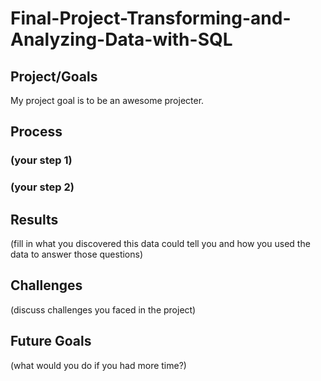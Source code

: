 # Final-Project-Transforming-and-Analyzing-Data-with-SQL

## Project/Goals
My project goal is to be an awesome projecter.

## Process
### (your step 1)
### (your step 2)

## Results
(fill in what you discovered this data could tell you and how you used the data to answer those questions)

## Challenges 
(discuss challenges you faced in the project)

## Future Goals
(what would you do if you had more time?)
